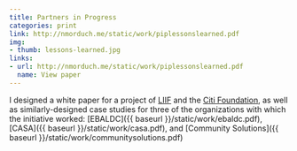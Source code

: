 ```yaml
---
title: Partners in Progress
categories: print
link: http://nmorduch.me/static/work/piplessonslearned.pdf
img:
- thumb: lessons-learned.jpg
links:
- url: http://nmorduch.me/static/work/piplessonslearned.pdf
  name: View paper
---
```


I designed a white paper for a project of [LIIF](http://www.liifund.org/) and the [Citi Foundation](https://www.citigroup.com/citi/foundation/), as well as similarly-designed case studies for three of the organizations with which the initiative worked: [EBALDC]({{ baseurl }}/static/work/ebaldc.pdf), [CASA]({{ baseurl }}/static/work/casa.pdf), and [Community Solutions]({{ baseurl }}/static/work/communitysolutions.pdf)
